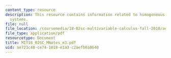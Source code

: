 ```yaml
---
content_type: resource
description: This resource contains information related to homogeneous and inhomogeneous
  systems.
file: null
file_location: /coursemedia/18-02sc-multivariable-calculus-fall-2010/ae721c48ce741018e1a3c2aefb6a8640_MIT18_02SC_MNotes_m3.pdf
file_type: application/pdf
resourcetype: Document
title: MIT18_02SC_MNotes_m3.pdf
uid: ae721c48-ce74-1018-e1a3-c2aefb6a8640
---
```

